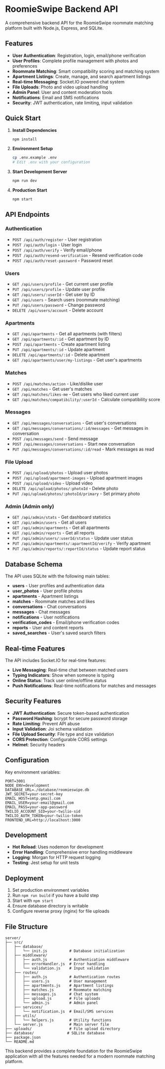 # RoomieSwipe Backend API

A comprehensive backend API for the RoomieSwipe roommate matching platform built with Node.js, Express, and SQLite.

## Features

- **User Authentication**: Registration, login, email/phone verification
- **User Profiles**: Complete profile management with photos and preferences
- **Roommate Matching**: Smart compatibility scoring and matching system
- **Apartment Listings**: Create, manage, and search apartment listings
- **Real-time Messaging**: Socket.IO powered chat system
- **File Uploads**: Photo and video upload handling
- **Admin Panel**: User and content moderation tools
- **Notifications**: Email and SMS notifications
- **Security**: JWT authentication, rate limiting, input validation

## Quick Start

1. **Install Dependencies**
   ```bash
   npm install
   ```

2. **Environment Setup**
   ```bash
   cp .env.example .env
   # Edit .env with your configuration
   ```

3. **Start Development Server**
   ```bash
   npm run dev
   ```

4. **Production Start**
   ```bash
   npm start
   ```

## API Endpoints

### Authentication
- `POST /api/auth/register` - User registration
- `POST /api/auth/login` - User login
- `POST /api/auth/verify` - Verify email/phone
- `POST /api/auth/resend-verification` - Resend verification code
- `POST /api/auth/reset-password` - Password reset

### Users
- `GET /api/users/profile` - Get current user profile
- `PUT /api/users/profile` - Update user profile
- `GET /api/users/:userId` - Get user by ID
- `GET /api/users` - Search users (roommate matching)
- `PUT /api/users/password` - Change password
- `DELETE /api/users/account` - Delete account

### Apartments
- `GET /api/apartments` - Get all apartments (with filters)
- `GET /api/apartments/:id` - Get apartment by ID
- `POST /api/apartments` - Create apartment listing
- `PUT /api/apartments/:id` - Update apartment
- `DELETE /api/apartments/:id` - Delete apartment
- `GET /api/apartments/user/my-listings` - Get user's apartments

### Matches
- `POST /api/matches/action` - Like/dislike user
- `GET /api/matches` - Get user's matches
- `GET /api/matches/likes-me` - Get users who liked current user
- `GET /api/matches/compatibility/:userId` - Calculate compatibility score

### Messages
- `GET /api/messages/conversations` - Get user's conversations
- `GET /api/messages/conversations/:id/messages` - Get messages in conversation
- `POST /api/messages/send` - Send message
- `POST /api/messages/conversations` - Start new conversation
- `PUT /api/messages/conversations/:id/read` - Mark messages as read

### File Upload
- `POST /api/upload/photos` - Upload user photos
- `POST /api/upload/apartment-images` - Upload apartment images
- `POST /api/upload/video` - Upload video
- `DELETE /api/upload/photos/:photoId` - Delete photo
- `PUT /api/upload/photos/:photoId/primary` - Set primary photo

### Admin (Admin only)
- `GET /api/admin/stats` - Get dashboard statistics
- `GET /api/admin/users` - Get all users
- `GET /api/admin/apartments` - Get all apartments
- `GET /api/admin/reports` - Get all reports
- `PUT /api/admin/users/:userId/status` - Update user status
- `PUT /api/admin/apartments/:apartmentId/verify` - Verify apartment
- `PUT /api/admin/reports/:reportId/status` - Update report status

## Database Schema

The API uses SQLite with the following main tables:

- **users** - User profiles and authentication data
- **user_photos** - User profile photos
- **apartments** - Apartment listings
- **matches** - Roommate matches and likes
- **conversations** - Chat conversations
- **messages** - Chat messages
- **notifications** - User notifications
- **verification_codes** - Email/phone verification codes
- **reports** - User and content reports
- **saved_searches** - User's saved search filters

## Real-time Features

The API includes Socket.IO for real-time features:

- **Live Messaging**: Real-time chat between matched users
- **Typing Indicators**: Show when someone is typing
- **Online Status**: Track user online/offline status
- **Push Notifications**: Real-time notifications for matches and messages

## Security Features

- **JWT Authentication**: Secure token-based authentication
- **Password Hashing**: bcrypt for secure password storage
- **Rate Limiting**: Prevent API abuse
- **Input Validation**: Joi schema validation
- **File Upload Security**: File type and size validation
- **CORS Protection**: Configurable CORS settings
- **Helmet**: Security headers

## Configuration

Key environment variables:

```env
PORT=3001
NODE_ENV=development
DATABASE_URL=./database/roomieswipe.db
JWT_SECRET=your-secret-key
EMAIL_HOST=smtp.gmail.com
EMAIL_USER=your-email@gmail.com
EMAIL_PASS=your-app-password
TWILIO_ACCOUNT_SID=your-twilio-sid
TWILIO_AUTH_TOKEN=your-twilio-token
FRONTEND_URL=http://localhost:3000
```

## Development

- **Hot Reload**: Uses nodemon for development
- **Error Handling**: Comprehensive error handling middleware
- **Logging**: Morgan for HTTP request logging
- **Testing**: Jest setup for unit tests

## Deployment

1. Set production environment variables
2. Run `npm run build` if you have a build step
3. Start with `npm start`
4. Ensure database directory is writable
5. Configure reverse proxy (nginx) for file uploads

## File Structure

```
server/
├── src/
│   ├── database/
│   │   └── init.js          # Database initialization
│   ├── middleware/
│   │   ├── auth.js          # Authentication middleware
│   │   ├── errorHandler.js  # Error handling
│   │   └── validation.js    # Input validation
│   ├── routes/
│   │   ├── auth.js          # Authentication routes
│   │   ├── users.js         # User management
│   │   ├── apartments.js    # Apartment listings
│   │   ├── matches.js       # Roommate matching
│   │   ├── messages.js      # Chat system
│   │   ├── upload.js        # File uploads
│   │   └── admin.js         # Admin panel
│   ├── services/
│   │   └── notification.js  # Email/SMS services
│   ├── utils/
│   │   └── helpers.js       # Utility functions
│   └── server.js            # Main server file
├── uploads/                 # File upload directory
├── database/               # SQLite database
├── package.json
└── README.md
```

This backend provides a complete foundation for the RoomieSwipe application with all the features needed for a modern roommate matching platform.